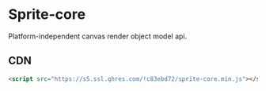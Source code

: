 # Sprite-core

Platform-independent canvas render object model api.

## CDN

```html
<script src="https://s5.ssl.qhres.com/!c83ebd72/sprite-core.min.js"></script>
```
